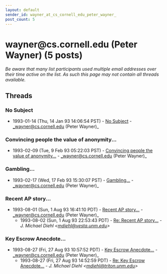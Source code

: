 ```yaml
---
layout: default
sender_id: wayner_at_cs_cornell_edu_peter_wayner_
post_count: 5
---
```


# wayner<span>@</span>cs.cornell.edu (Peter Wayner) (5 posts)

_Be aware that many list participants used multiple email addresses over their time active on the list. As such this page may not contain all threads available._

## Threads

### No Subject
+ 1993-01-14 (Thu, 14 Jan 93 14:06:54 PST) - [No Subject](/archive/1993/01/53a3b824e958c81ee43d1a88be68040e6d3644f398ff3dc2d539fdaab650fa72) - _wayner@cs.cornell.edu (Peter Wayner)_

### Convincing people the value of anonymity...
+ 1993-02-09 (Tue, 9 Feb 93 05:22:03 PST) - [Convincing people the value of anonymity...](/archive/1993/02/d79881cf872dab57e2ec3c4b895d3f1a5b0c70ce35dbc57db9412ee5614b7631) - _wayner@cs.cornell.edu (Peter Wayner)_

### Gambling...
+ 1993-02-17 (Wed, 17 Feb 93 15:30:07 PST) - [Gambling...](/archive/1993/02/a116698b03ecdcb389de673525cfcbdfafb67d7b0f630b8941b1bcf72b45a1e6) - _wayner@cs.cornell.edu (Peter Wayner)_

### Recent AP story...
+ 1993-08-01 (Sun, 1 Aug 93 16:41:10 PDT) - [Recent AP story...](/archive/1993/08/1afc5f556d10f2c35bbddfef779b7e0d2d5d5a28bd86784857f4e0c5be91e507) - _wayner@cs.cornell.edu (Peter Wayner)_
  + 1993-08-02 (Sun, 1 Aug 93 22:53:43 PDT) - [Re: Recent AP story...](/archive/1993/08/4c72ff4d849bce9eef0e47181a1b527947694f8844100ec08772d2889f3c6cfc) - _J. Michael Diehl \<mdiehl@vesta.unm.edu\>_

### Key Escrow Anecdote...
+ 1993-08-27 (Fri, 27 Aug 93 10:57:52 PDT) - [Key Escrow Anecdote...](/archive/1993/08/7f73464d60649ccec2a54acf11976b013c96934f85ccaec42154c94e3f3114a0) - _wayner@cs.cornell.edu (Peter Wayner)_
  + 1993-08-27 (Fri, 27 Aug 93 14:52:59 PDT) - [Re: Key Escrow Anecdote...](/archive/1993/08/e7a3c0253bddc7f662c6385f4a84785752242c8e63057325125b86e61ff9f35c) - _J. Michael Diehl \<mdiehl@triton.unm.edu\>_

